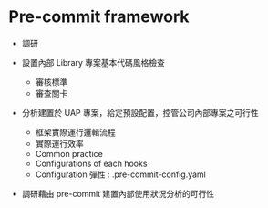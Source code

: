 # Pre-commit framework

- 調研
- 設置內部 Library 專案基本代碼風格檢查

  - 審核標準
  - 審查關卡

- 分析建置於 UAP 專案，給定預設配置，控管公司內部專案之可行性
  - 框架實際運行邏輯流程
  - 實際運行效率
  - Common practice
  - Configurations of each hooks
  - Configuration 彈性 : .pre-commit-config.yaml

- 調研藉由 pre-commit 建置內部使用狀況分析的可行性